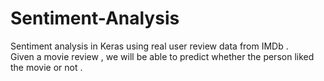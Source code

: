# Sentiment-Analysis
Sentiment analysis in Keras using real user review data from IMDb . <br/>
Given a movie review , we will be able to predict whether the person liked the movie or not .

